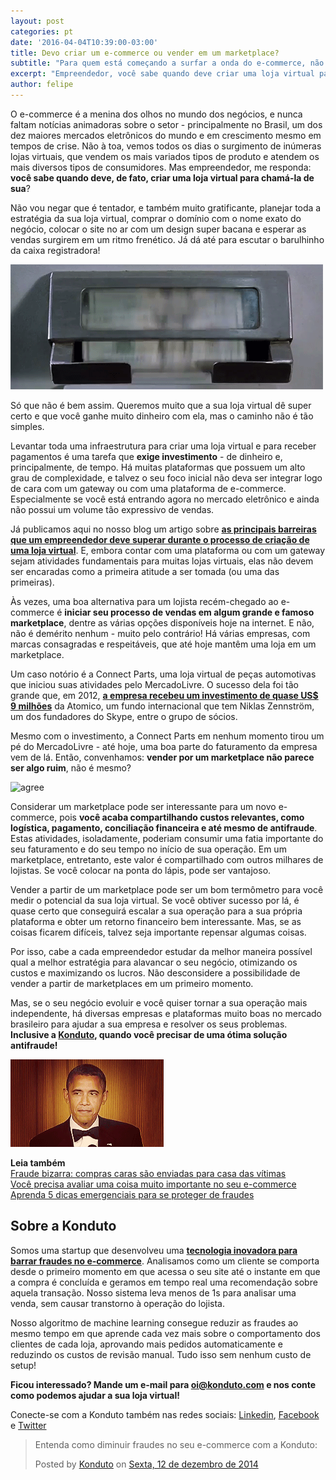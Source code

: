 ```yaml
---
layout: post
categories: pt
date: '2016-04-04T10:39:00-03:00'
title: Devo criar um e-commerce ou vender em um marketplace?
subtitle: "Para quem está começando a surfar a onda do e-commerce, não é demérito nenhum criar uma loja dentro de um marketplace"
excerpt: "Empreendedor, você sabe quando deve criar uma loja virtual para chamá-la de sua?"
author: felipe
---
```

O e-commerce é a menina dos olhos no mundo dos negócios, e nunca faltam notícias animadoras sobre o setor - principalmente no Brasil, um dos dez maiores mercados eletrônicos do mundo e em crescimento mesmo em tempos de crise. Não à toa, vemos todos os dias o surgimento de inúmeras lojas virtuais, que vendem os mais variados tipos de produto e atendem os mais diversos tipos de consumidores. Mas empreendedor, me responda: **você sabe quando deve, de fato, criar uma loja virtual para chamá-la de sua**? 

Não vou negar que é tentador, e também muito gratificante, planejar toda a estratégia da sua loja virtual, comprar o domínio com o nome exato do negócio, colocar o site no ar com um design super bacana e esperar as vendas surgirem em um ritmo frenético. Já dá até para escutar o barulhinho da caixa registradora! 

![cash](/images/160404-cash.gif)

Só que não é bem assim. Queremos muito que a sua loja virtual dê super certo e que você ganhe muito dinheiro com ela, mas o caminho não é tão simples. 

Levantar toda uma infraestrutura para criar uma loja virtual e para receber pagamentos é uma tarefa que **exige investimento** - de dinheiro e, principalmente, de tempo. Há muitas plataformas que possuem um alto grau de complexidade, e talvez o seu foco inicial não deva ser integrar logo de cara com um gateway ou com uma plataforma de e-commerce. Especialmente se você está entrando agora no mercado eletrônico e ainda não possui um volume tão expressivo de vendas. 

Já publicamos aqui no nosso blog um artigo sobre **[as principais barreiras que um empreendedor deve superar durante o processo de criação de uma loja virtual](http://blog.konduto.com/pt/2015/11/criar-loja-virtual-obstaculos/?utm_source=konduto&utm_medium=blog&utm_campaign=conteudo-ecommxmktplce)**. E, embora contar com uma plataforma ou com um gateway sejam atividades fundamentais para muitas lojas virtuais, elas não devem ser encaradas como a primeira atitude a ser tomada (ou uma das primeiras). 

Às vezes, uma boa alternativa para um lojista recém-chegado ao e-commerce é **iniciar seu processo de vendas em algum grande e famoso marketplace**, dentre as várias opções disponíveis hoje na internet. E não, não é demérito nenhum - muito pelo contrário! Há várias empresas, com marcas consagradas e respeitáveis, que até hoje mantêm uma loja em um marketplace. 

Um caso notório é a Connect Parts, uma loja virtual de peças automotivas que iniciou suas atividades pelo MercadoLivre. O sucesso dela foi tão grande que, em 2012, **[a empresa recebeu um investimento de quase US$ 9 milhões](http://exame.abril.com.br/pme/noticias/fundo-do-co-criador-do-skype-investe-us-11-6-mi-em-startups-brasileiras)** da Atomico, um fundo internacional que tem Niklas Zennström, um dos fundadores do Skype, entre o grupo de sócios. 

Mesmo com o investimento, a Connect Parts em nenhum momento tirou um pé do MercadoLivre - até hoje, uma boa parte do faturamento da empresa vem de lá. Então, convenhamos: **vender por um marketplace não parece ser algo ruim**, não é mesmo? 

![agree](/images/160404-agree.gif)

Considerar um marketplace pode ser interessante para um novo e-commerce, pois **você acaba compartilhando custos relevantes, como logística, pagamento, conciliação financeira e até mesmo de antifraude**. Estas atividades, isoladamente, poderiam consumir uma fatia importante do seu faturamento e do seu tempo no início de sua operação. Em um marketplace, entretanto, este valor é compartilhado com outros milhares de lojistas. Se você colocar na ponta do lápis, pode ser vantajoso. 

Vender a partir de um marketplace pode ser um bom termômetro para você medir o potencial da sua loja virtual. Se você obtiver sucesso por lá, é quase certo que conseguirá escalar a sua operação para a sua própria plataforma e obter um retorno financeiro bem interessante. Mas, se as coisas ficarem difíceis, talvez seja importante repensar algumas coisas. 

Por isso, cabe a cada empreendedor estudar da melhor maneira possível qual a melhor estratégia para alavancar o seu negócio, otimizando os custos e maximizando os lucros. Não desconsidere a possibilidade de vender a partir de marketplaces em um primeiro momento. 

Mas, se o seu negócio evoluir e você quiser tornar a sua operação mais independente, há diversas empresas e plataformas muito boas no mercado brasileiro para ajudar a sua empresa e resolver os seus problemas. **Inclusive a [Konduto](http://konduto.com/?utm_source=konduto&utm_medium=blog&utm_campaign=conteudo), quando você precisar de uma ótima solução antifraude!**

![great](/images/160404-great.gif)

**Leia também**  
[Fraude bizarra: compras caras são enviadas para casa das vítimas](http://blog.konduto.com/pt/2016/02/fraude-bizarra-kohls-eua/?utm_source=konduto&utm_medium=blog&utm_campaign=conteudo)  
[Você precisa avaliar uma coisa muito importante no seu e-commerce](http://blog.konduto.com/pt/2016/01/avaliacao-importante-ecommerce/?utm_source=konduto&utm_medium=blog&utm_campaign=conteudo)  
[Aprenda 5 dicas emergenciais para se proteger de fraudes](http://blog.konduto.com/pt/2016/01/dicas-emergenciais-evitar-fraudes/?utm_source=konduto&utm_medium=blog&utm_campaign=conteudo)

## Sobre a Konduto

Somos uma startup que desenvolveu uma **[tecnologia inovadora para barrar fraudes no e-commerce](http://konduto.com/?utm_source=konduto&utm_medium=blog&utm_campaign=conteudo)**. Analisamos como um cliente se comporta desde o primeiro momento em que acessa o seu site até o instante em que a compra é concluída e geramos em tempo real uma recomendação sobre aquela transação. Nosso sistema leva menos de 1s para analisar uma venda, sem causar transtorno à operação do lojista.

Nosso algoritmo de machine learning consegue reduzir as fraudes ao mesmo tempo em que aprende cada vez mais sobre o comportamento dos clientes de cada loja, aprovando mais pedidos automaticamente e reduzindo os custos de revisão manual. Tudo isso sem nenhum custo de setup! 

**Ficou interessado? Mande um e-mail para [oi@konduto.com](mailto:oi@konduto.com) e nos conte como podemos ajudar a sua loja virtual!**

Conecte-se com a Konduto também nas redes sociais: [Linkedin](https://www.linkedin.com/company/konduto), [Facebook](https://www.facebook.com/konduto) e [Twitter](https://twitter.com/KondutoBR)  

<div id="fb-root"></div><script>(function(d, s, id) {  var js, fjs = d.getElementsByTagName(s)[0];  if (d.getElementById(id)) return;  js = d.createElement(s); js.id = id;  js.src = "//connect.facebook.net/pt_BR/sdk.js#xfbml=1&version=v2.3";  fjs.parentNode.insertBefore(js, fjs);}(document, 'script', 'facebook-jssdk'));</script><div class="fb-post" data-href="https://www.facebook.com/konduto/videos/613187352119217/" data-width="650"><div class="fb-xfbml-parse-ignore"><blockquote cite="https://www.facebook.com/konduto/videos/613187352119217/"><p>Entenda como diminuir fraudes no seu e-commerce com a Konduto:</p>Posted by <a href="https://www.facebook.com/konduto/">Konduto</a> on&nbsp;<a href="https://www.facebook.com/konduto/videos/613187352119217/">Sexta, 12 de dezembro de 2014</a></blockquote></div></div>
